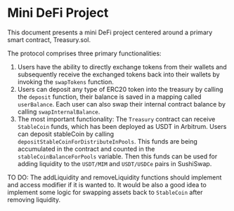 # Mini DeFi Project
This document presents a mini DeFi project centered around a primary smart contract, Treasury.sol.

The protocol comprises three primary functionalities:

1. Users have the ability to directly exchange tokens from their wallets and subsequently receive the exchanged tokens back into their wallets by invoking the `swapTokens` function.
2. Users can deposit any type of ERC20 token into the treasury by calling the `deposit` function, their balance is saved in a mapping called `userBalance`. Each user can also swap their internal contract balance by calling `swapInternalBalance`.
3. The most important functionality: The `Treasury` contract can receive `StableCoin` funds, which has been deployed as USDT in Arbitrum. Users can deposit stableCoin by calling `depositStableCoinForDistributeInPools`. This funds are being accumulated in the contract and counted in the `stableCoinBalanceForPools` variable. Then this funds can be used for adding liquidity to the `USDT/MIM` and `USDT/USDCe` pairs in SushiSwap.

TO DO: The addLiquidity and removeLiquidity functions should implement and access modifier if it is wanted to. It would be also a good idea to implement some logic for swapping assets back to `StableCoin` after removing liquidity.
